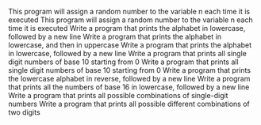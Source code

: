This program will assign a random number to the variable n each time it is executed
This program will assign a random number to the variable n each time it is executed
Write a program that prints the alphabet in lowercase, followed by a new line
Write a program that prints the alphabet in lowercase, and then in uppercase
Write a program that prints the alphabet in lowercase, followed by a new line
Write a program that prints all single digit numbers of base 10 starting from 0
Write a program that prints all single digit numbers of base 10 starting from 0
Write a program that prints the lowercase alphabet in reverse, followed by a new line
Write a program that prints all the numbers of base 16 in lowercase, followed by a new line
Write a program that prints all possible combinations of single-digit numbers
Write a program that prints all possible different combinations of two digits
